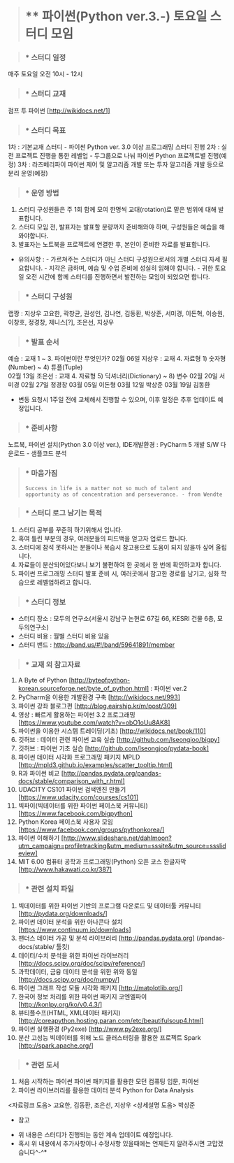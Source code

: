 > # ** 파이썬(Python ver.3.-) 토요일 스터디 모임 

> ###  * 스터디 일정   
   매주 토요일 오전 10시 - 12시 

> ###  * 스터디 교재  
   점프 투 파이썬 [http://wikidocs.net/1]

> ###  * 스터디 목표

   1차 : 기본교재 스터디 - 파이썬 Python ver. 3.0 이상 프로그래밍 스터디 진행
   2차 : 실전 프로젝트 진행을 통한 레벨업 - 두그룹으로 나눠 파이썬 Python 프로젝트별 진행(예정)
   3차 : 라즈베리파이 파이썬 제어 및 알고리즘 개발 또는 투자 알고리즘 개발 등으로 분리 운영(예정) 

> ### * 운영 방법
   1) 스터디 구성원들은 주 1회 함께 모여 한명씩 교대(rotation)로 맡은 범위에 대해 발표합니다. 
   2) 스터디 모임 전, 발표자는 발표할 분량까지 준비해와야 하며, 구성원들은 예습을 해와야합니다. 
   3) 발표자는 노트북을 프로젝트에 연결한 후, 본인이 준비한 자료를 발표합니다. 
   * 유의사항 : - 가르쳐주는 스터디가 아닌 스터디 구성원으로서의 개별 스터디 자세 필요합니다. 
                     - 지각은 금하며, 예습 및 수업 준비에 성실히 임해야 합니다. 
                     - 귀한 토요일 오전 시간에 함께 스터디를 진행하면서 발전하는 모임이 되었으면 합니다. 

> ### * 스터디 구성원 
   랩짱 : 지상우 
   고요한, 곽창균, 권성인, 김나연, 김동환, 박상준, 서미경, 이돈혁, 이승원, 이창호, 정경창, 제니스[?], 조은선, 지상우  

> ### * 발표 순서
   예습 : 교재 1 ~ 3. 파이썬이란 무엇인가? 
   02월 06일 지상우 : 교재 4. 자료형 1) 숫자형(Number) ~ 4) 튜플(Tuple)  
   02월 13일 조은선 : 교재 4. 자료형 5) 딕셔너리(Dictionary) ~ 8) 변수 
   02월 20일 서미경
   02월 27일 정경창
   03월 05일 이돈형
   03월 12일 박상준 
   03월 19일 김동환 
   * 변동 요청시 1주일 전에 교체해서 진행할 수 있으며, 이후 일정은 추후 업데이트 예정입니다. 

> ### * 준비사항
   노트북, 파이썬 설치(Python 3.0 이상 ver.), IDE개발환경 : PyCharm 5 개발 S/W 다운로드 - 샘플코드 분석 

> ### * 마음가짐 
>  `Success in life is a matter not so much of talent and opportunity as of concentration and perseverance. - from Wendte`

> ### * 스터디 로그 남기는 목적 
   1) 스터디 공부를 꾸준히 하기위해서 입니다. 
   2) 혹여 틀린 부분의 경우, 여러분들의 피드백을 얻고자 업로드 합니다. 
   3) 스터디에 참석 못하시는 분들이나 복습시 참고용으로 도움이 되지 않을까 싶어 올립니다. 
   4) 자료들이 분산되어있다보니 보기 불편하여 한 곳에서 한 번에 확인하고자 합니다. 
   5) 파이썬 프로그래밍 스터디 발표 준비 시, 여러곳에서 참고한 경로를 남기고, 심화 학습으로 레벨업하려고 합니다. 

> ###  * 스터디 정보 
  - 스터디 장소 : 모두의 연구소(서울시 강남구 논현로 67길 66, KESRI 건물 6층, 모두의연구소)
  - 스터디 비용 : 월별 스터디 비용 있음  
  - 스터디 밴드 : http://band.us/#!/band/59641891/member 

> ### * 교재 외 참고자료 
   1) A Byte of Python [http://byteofpython-korean.sourceforge.net/byte_of_python.html] : 파이썬 ver.2 
   2) PyCharm을 이용한 개발환경 구축 [http://wikidocs.net/993]
   3) 파이썬 강좌 블로그편 [http://blog.eairship.kr/m/post/309] 
   4) 영상 : 빠르게 활용하는 파이썬 3.2 프로그래밍 [https://www.youtube.com/watch?v=obO1oUu8AK8]
   5) 파이썬을 이용한 시스템 트레이딩(기초) [http://wikidocs.net/book/110]
   6) 깃허브 : 데이터 관련 파이썬 교육 실습 [http://github.com/lseongjoo/bigpy]
   7) 깃허브 : 파이썬 기초 실습 [http://github.com/lseongjoo/pydata-book]
   8) 파이썬 데이터 시각화 프로그래밍 패키지 MPLD [http://mpld3.github.io/examples/scatter_tooltip.html]
   9) R과 파이썬 비교 [http://pandas.pydata.org/pandas-docs/stable/comparison_with_r.html]
  10) UDACITY CS101 파이썬 검색엔진 만들기 [https://www.udacity.com/courses/cs101]
  11) 빅파이(빅데이터를 위한 파이썬 페이스북 커뮤니티) [https://www.facebook.com/bigpython]
  12) Python Korea 페이스북 사용자 모임 [https://www.facebook.com/groups/pythonkorea/]
  13) 파이썬 이해하기 [http://www.slideshare.net/dahlmoon?utm_campaign=profiletracking&utm_medium=sssite&utm_source=ssslideview]
  14) MIT 6.00 컴퓨터 공학과 프로그래밍(Python) 오픈 코스 한글자막 [http://www.hakawati.co.kr/387]

> ### * 관련 설치 파일 
   1) 빅데이터를 위한 파이썬 기반의 프로그램 다운로드 및 데이터툴 커뮤니티 [http://pydata.org/downloads/]
   2) 파이썬 데이터 분석을 위한 아나콘다 설치 [https://www.continuum.io/downloads]
   3) 팬더스 데이터 가공 및 분석 라이브러리 [http://pandas.pydata.org] (/pandas-docs/stable/ 툴킷)
   4) 데이터/수치 분석을 위한 파이썬 라이브러리 [http://docs.scipy.org/doc/scipy/reference/]
   5) 과학데이터, 금융 데이터 분석을 위한 위와 동일 [http://docs.scipy.org/doc/numpy/]
   6) 파이썬 그래프 작성 모듈 시각화 패키지 [http://matplotlib.org/]
   7) 한국어 정보 처리를 위한 파이썬 패키지 코엔엘파이 [http://konlpy.org/ko/v0.4.3/]
   8) 뷰티플수프(HTML, XML데이터 패키지)[http://coreapython.hosting.paran.com/etc/beautifulsoup4.html]
   9) 파이썬 실행환경 (Py2exe) [http://www.py2exe.org/]
   10) 분산 고성능 빅데이터를 위해 노드 클러스터링을 활용한 프로젝트 Spark [http://spark.apache.org/]

> ### * 관련 도서 
   1) 처음 시작하는 파이썬 파이썬 패키지를 활용한 모던 컴퓨팅 입문, 파이썬 
   2) 파이썬 라이브러리를 활용한 데이터 분석 Python for Data Analysis 

   <자료링크 도움> 고요한, 김동환, 조은선, 지상우 
   <상세설명 도움> 박상준 

* 참고
- 위 내용은 스터디가 진행되는 동안 계속 업데이트 예정입니다. 
- 혹시 위 내용에서 추가사항이나 수정사항 있을때에는 언제든지 알려주시면 고맙겠습니다^-^* 
